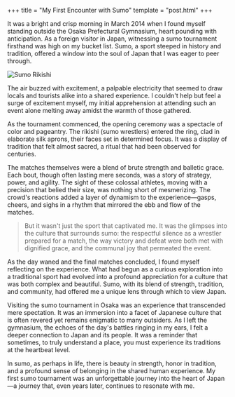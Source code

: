 +++
title = "My First Encounter with Sumo"
template = "post.html"
+++

It was a bright and crisp morning in March 2014 when I found myself standing outside the Osaka Prefectural Gymnasium, heart pounding with anticipation. As a foreign visitor in Japan, witnessing a sumo tournament firsthand was high on my bucket list. Sumo, a sport steeped in history and tradition, offered a window into the soul of Japan that I was eager to peer through.

![Sumo Rikishi](../img/sumo.jpg)

The air buzzed with excitement, a palpable electricity that seemed to draw locals and tourists alike into a shared experience. I couldn't help but feel a surge of excitement myself, my initial apprehension at attending such an event alone melting away amidst the warmth of those gathered.

As the tournament commenced, the opening ceremony was a spectacle of color and pageantry. The rikishi (sumo wrestlers) entered the ring, clad in elaborate silk aprons, their faces set in determined focus. It was a display of tradition that felt almost sacred, a ritual that had been observed for centuries.

The matches themselves were a blend of brute strength and balletic grace. Each bout, though often lasting mere seconds, was a story of strategy, power, and agility. The sight of these colossal athletes, moving with a precision that belied their size, was nothing short of mesmerizing. The crowd's reactions added a layer of dynamism to the experience—gasps, cheers, and sighs in a rhythm that mirrored the ebb and flow of the matches.

> But it wasn't just the sport that captivated me. It was the glimpses into the culture that surrounds sumo: the respectful silence as a wrestler prepared for a match, the way victory and defeat were both met with dignified grace, and the communal joy that permeated the event.

As the day waned and the final matches concluded, I found myself reflecting on the experience. What had begun as a curious exploration into a traditional sport had evolved into a profound appreciation for a culture that was both complex and beautiful. Sumo, with its blend of strength, tradition, and community, had offered me a unique lens through which to view Japan.

Visiting the sumo tournament in Osaka was an experience that transcended mere spectation. It was an immersion into a facet of Japanese culture that is often revered yet remains enigmatic to many outsiders. As I left the gymnasium, the echoes of the day's battles ringing in my ears, I felt a deeper connection to Japan and its people. It was a reminder that sometimes, to truly understand a place, you must experience its traditions at the heartbeat level.

In sumo, as perhaps in life, there is beauty in strength, honor in tradition, and a profound sense of belonging in the shared human experience. My first sumo tournament was an unforgettable journey into the heart of Japan—a journey that, even years later, continues to resonate with me.

